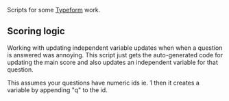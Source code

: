 Scripts for some [Typeform](https://www.typeform.com) work.

## Scoring logic
Working with updating independent variable updates when when a question is answered was annoying. This script just gets the auto-generated code for updating the main score and also updates an independent variable for that question.

This assumes your questions have numeric ids ie. 1 then it creates a variable by appending "q" to the id.